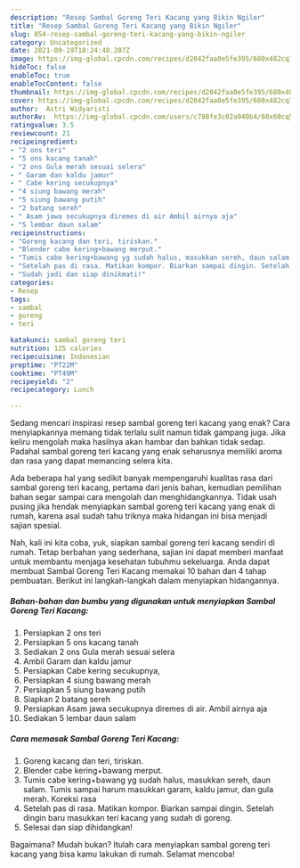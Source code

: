 ```yaml
---
description: "Resep Sambal Goreng Teri Kacang yang Bikin Ngiler"
title: "Resep Sambal Goreng Teri Kacang yang Bikin Ngiler"
slug: 854-resep-sambal-goreng-teri-kacang-yang-bikin-ngiler
category: Uncategorized
date: 2021-09-19T18:24:48.207Z
image: https://img-global.cpcdn.com/recipes/d2042faa0e5fe395/680x482cq70/sambal-goreng-teri-kacang-foto-resep-utama.jpg
hideToc: false
enableToc: true
enableTocContent: false
thumbnail: https://img-global.cpcdn.com/recipes/d2042faa0e5fe395/680x482cq70/sambal-goreng-teri-kacang-foto-resep-utama.jpg
cover: https://img-global.cpcdn.com/recipes/d2042faa0e5fe395/680x482cq70/sambal-goreng-teri-kacang-foto-resep-utama.jpg
author:  Astri Widyaristi
authorAv:  https://img-global.cpcdn.com/users/c788fe3c02a940b4/60x60cq50/avatar.jpg
ratingvalue: 3.5
reviewcount: 21
recipeingredient:
- "2 ons teri"
- "5 ons kacang tanah"
- "2 ons Gula merah sesuai selera"
- " Garam dan kaldu jamur"
- " Cabe kering secukupnya"
- "4 siung bawang merah"
- "5 siung bawang putih"
- "2 batang sereh"
- " Asam jawa secukupnya diremes di air Ambil airnya aja"
- "5 lembar daun salam"
recipeinstructions:
- "Goreng kacang dan teri, tiriskan."
- "Blender cabe kering+bawang merput."
- "Tumis cabe kering+bawang yg sudah halus, masukkan sereh, daun salam. Tumis sampai harum masukkan garam, kaldu jamur, dan gula merah. Koreksi rasa"
- "Setelah pas di rasa. Matikan kompor. Biarkan sampai dingin. Setelah dingin baru masukkan teri kacang yang sudah di goreng."
- "Sudah jadi dan siap dinikmati!"
categories:
- Resep
tags:
- sambal
- goreng
- teri

katakunci: sambal goreng teri 
nutrition: 125 calories
recipecuisine: Indonesian
preptime: "PT22M"
cooktime: "PT49M"
recipeyield: "2"
recipecategory: Lunch

---
```



Sedang mencari inspirasi resep sambal goreng teri kacang yang enak? Cara menyiapkannya memang tidak terlalu sulit namun tidak gampang juga. Jika keliru mengolah maka hasilnya akan hambar dan bahkan tidak sedap. Padahal sambal goreng teri kacang yang enak seharusnya memiliki aroma dan rasa yang dapat memancing selera kita.




Ada beberapa hal yang sedikit banyak mempengaruhi kualitas rasa dari sambal goreng teri kacang, pertama dari jenis bahan, kemudian pemilihan bahan segar sampai cara mengolah dan menghidangkannya. Tidak usah pusing jika hendak menyiapkan sambal goreng teri kacang yang enak di rumah, karena asal sudah tahu triknya maka hidangan ini bisa menjadi sajian spesial.


Nah, kali ini kita coba, yuk, siapkan sambal goreng teri kacang sendiri di rumah. Tetap berbahan yang sederhana, sajian ini dapat memberi manfaat untuk membantu menjaga kesehatan tubuhmu sekeluarga. Anda dapat membuat Sambal Goreng Teri Kacang memakai 10 bahan dan 4 tahap pembuatan. Berikut ini langkah-langkah dalam menyiapkan hidangannya.

<!--inarticleads1-->

##### Bahan-bahan dan bumbu yang digunakan untuk menyiapkan Sambal Goreng Teri Kacang:

1. Persiapkan 2 ons teri
1. Persiapkan 5 ons kacang tanah
1. Sediakan 2 ons Gula merah sesuai selera
1. Ambil  Garam dan kaldu jamur
1. Persiapkan  Cabe kering secukupnya,
1. Persiapkan 4 siung bawang merah
1. Persiapkan 5 siung bawang putih
1. Siapkan 2 batang sereh
1. Persiapkan  Asam jawa secukupnya diremes di air. Ambil airnya aja
1. Sediakan 5 lembar daun salam




<!--inarticleads2-->

##### Cara memasak Sambal Goreng Teri Kacang:

1. Goreng kacang dan teri, tiriskan.
1. Blender cabe kering+bawang merput.
1. Tumis cabe kering+bawang yg sudah halus, masukkan sereh, daun salam. Tumis sampai harum masukkan garam, kaldu jamur, dan gula merah. Koreksi rasa
1. Setelah pas di rasa. Matikan kompor. Biarkan sampai dingin. Setelah dingin baru masukkan teri kacang yang sudah di goreng.
1. Selesai dan siap dihidangkan!



Bagaimana? Mudah bukan? Itulah cara menyiapkan sambal goreng teri kacang yang bisa kamu lakukan di rumah. Selamat mencoba!
